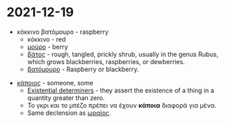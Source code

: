 # 2021-12-19

* κόκκινο βατόμουρο - raspberry
  * κόκκινο - red
  * [μούρο] - berry
  * [βάτος] -  rough, tangled, prickly shrub, usually in the genus Rubus, which grows blackberries, raspberries, or dewberries.
  * [βατόμουρο] - Raspberry or blackberry.

[βάτος]: https://el.wiktionary.org/wiki/%CE%B2%CE%AC%CF%84%CE%BF%CF%82
[μούρο]: https://el.wikipedia.org/wiki/%CE%9C%CE%BF%CF%8D%CF%81%CE%BF
[βατόμουρο]: https://el.wiktionary.org/wiki/%CE%B2%CE%B1%CF%84%CF%8C%CE%BC%CE%BF%CF%85%CF%81%CE%BF

* [κάποιος] - someone, some
  * [Existential determiners] - they assert the existence of a thing in a quantity greater than zero.
  * Το γκρι και το μπέζο πρέπει να έχουν **κάποια** διαφορά για μένα.
  * Same declension as [ωραίος].

[κάποιος]: https://el.wiktionary.org/wiki/%CE%BA%CE%AC%CF%80%CE%BF%CE%B9%CE%BF%CF%82
[Existential determiners]: https://en.wikipedia.org/wiki/English_determiners#Existential_determiners
[ωραίος]: https://el.wiktionary.org/wiki/%CF%89%CF%81%CE%B1%CE%AF%CE%BF%CF%82
